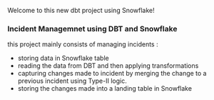 Welcome to this new dbt project using Snowflake!

### Incident Managemnet using DBT and Snowflake

this project mainly consists of managing incidents :
- storing data in Snowflake table
- reading the data from DBT and then applying transformations
- capturing changes made to incident by merging the change to a previous incident using Type-II logic.
- storing the changes made into a landing table in Snowflake


